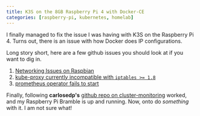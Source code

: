 ```yaml
---
title: K3S on the 8GB Raspberry Pi 4 with Docker-CE
categories: [raspberry-pi, kubernetes, homelab]
---
```


I finally managed to fix the issue I was having with K3S on the Raspberry Pi 4.
Turns out, there is an issue with how Docker does IP configurations.

Long story short, here are a few github issues you should look at if you want
to dig in.

1. [Networking Issues on Raspbian](https://github.com/rancher/k3s/issues/703)
2. [kube-proxy currently incompatible with `iptables >= 1.8`](https://github.com/kubernetes/kubernetes/issues/71305)
3. [prometheus operator fails to start](https://github.com/carlosedp/cluster-monitoring/issues/74)

Finally, following **carlosedp's** [github repo on cluster-monitoring](https://github.com/carlosedp/) worked,
and my Raspberry Pi Bramble is up and running. Now, onto do *something* with it.
I am not sure what!
